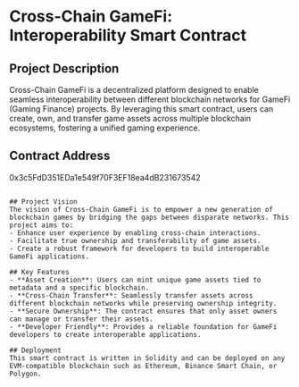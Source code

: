 # Cross-Chain GameFi: Interoperability Smart Contract

## Project Description
Cross-Chain GameFi is a decentralized platform designed to enable seamless interoperability between different blockchain networks for GameFi (Gaming Finance) projects. By leveraging this smart contract, users can create, own, and transfer game assets across multiple blockchain ecosystems, fostering a unified gaming experience.

## Contract Address
0x3c5FdD351EDa1e549f70F3EF18ea4dB231673542
```

## Project Vision
The vision of Cross-Chain GameFi is to empower a new generation of blockchain games by bridging the gaps between disparate networks. This project aims to:
- Enhance user experience by enabling cross-chain interactions.
- Facilitate true ownership and transferability of game assets.
- Create a robust framework for developers to build interoperable GameFi applications.

## Key Features
- **Asset Creation**: Users can mint unique game assets tied to metadata and a specific blockchain.
- **Cross-Chain Transfer**: Seamlessly transfer assets across different blockchain networks while preserving ownership integrity.
- **Secure Ownership**: The contract ensures that only asset owners can manage or transfer their assets.
- **Developer Friendly**: Provides a reliable foundation for GameFi developers to create interoperable applications.

## Deployment
This smart contract is written in Solidity and can be deployed on any EVM-compatible blockchain such as Ethereum, Binance Smart Chain, or Polygon.
